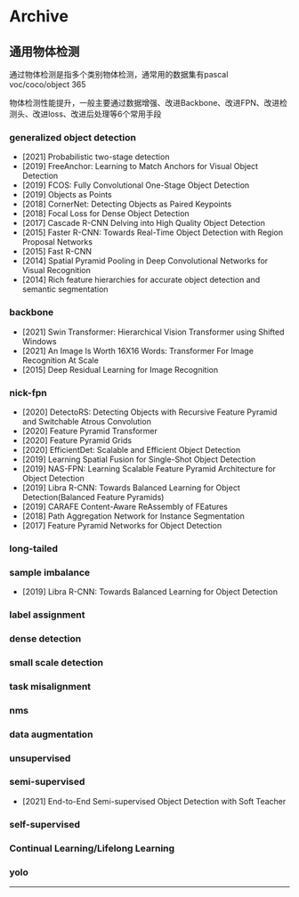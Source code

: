 # Archive

## 通用物体检测

通过物体检测是指多个类别物体检测，通常用的数据集有pascal voc/coco/object 365

物体检测性能提升，一般主要通过数据增强、改进Backbone、改进FPN、改进检测头、改进loss、改进后处理等6个常用手段

### generalized object detection

* [2021] Probabilistic two-stage detection
* [2019] FreeAnchor: Learning to Match Anchors for Visual Object Detection
* [2019] FCOS: Fully Convolutional One-Stage Object Detection
* [2019] Objects as Points
* [2018] CornerNet: Detecting Objects as Paired Keypoints
* [2018] Focal Loss for Dense Object Detection
* [2017] Cascade R-CNN Delving into High Quality Object Detection
* [2015] Faster R-CNN: Towards Real-Time Object Detection with Region Proposal Networks
* [2015] Fast R-CNN
* [2014] Spatial Pyramid Pooling in Deep Convolutional Networks for Visual Recognition
* [2014] Rich feature hierarchies for accurate object detection and semantic segmentation

### backbone

* [2021] Swin Transformer: Hierarchical Vision Transformer using Shifted Windows
* [2021] An Image Is Worth 16X16 Words: Transformer For Image Recognition At Scale
* [2015] Deep Residual Learning for Image Recognition

### nick-fpn

* [2020] DetectoRS: Detecting Objects with Recursive Feature Pyramid and Switchable Atrous Convolution
* [2020] Feature Pyramid Transformer
* [2020] Feature Pyramid Grids
* [2020] EfficientDet: Scalable and Efficient Object Detection
* [2019] Learning Spatial Fusion for Single-Shot Object Detection
* [2019] NAS-FPN: Learning Scalable Feature Pyramid Architecture for Object Detection
* [2019] Libra R-CNN: Towards Balanced Learning for Object Detection(Balanced Feature Pyramids)
* [2019] CARAFE Content-Aware ReAssembly of FEatures
* [2018] Path Aggregation Network for Instance Segmentation
* [2017] Feature Pyramid Networks for Object Detection

### long-tailed

### sample imbalance

* [2019] Libra R-CNN: Towards Balanced Learning for Object Detection

### label assignment

### dense detection

### small scale detection

### task misalignment

### nms

### data augmentation

### unsupervised

### semi-supervised

* [2021] End-to-End Semi-supervised Object Detection with Soft Teacher

### self-supervised

### Continual Learning/Lifelong Learning

### yolo

---
